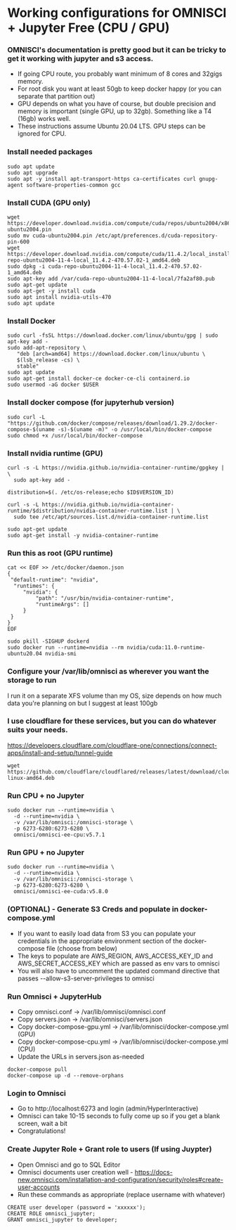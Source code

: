 # Working configurations for OMNISCI + Jupyter Free (CPU / GPU)

### OMNISCI's documentation is pretty good but it can be tricky to get it working with jupyter and s3 access.

- If going CPU route, you probably want minimum of 8 cores and 32gigs memory.
- For root disk you want at least 50gb to keep docker happy (or you can separate that partition out)
- GPU depends on what you have of course, but double precision and memory is important (single GPU, up to 32gb). Something like a T4 (16gb) works well.
- These instructions assume Ubuntu 20.04 LTS. GPU steps can be ignored for CPU.


### Install needed packages
```
sudo apt update
sudo apt upgrade
sudo apt -y install apt-transport-https ca-certificates curl gnupg-agent software-properties-common gcc
```

### Install CUDA (GPU only)
```
wget https://developer.download.nvidia.com/compute/cuda/repos/ubuntu2004/x86_64/cuda-ubuntu2004.pin
sudo mv cuda-ubuntu2004.pin /etc/apt/preferences.d/cuda-repository-pin-600
wget https://developer.download.nvidia.com/compute/cuda/11.4.2/local_installers/cuda-repo-ubuntu2004-11-4-local_11.4.2-470.57.02-1_amd64.deb
sudo dpkg -i cuda-repo-ubuntu2004-11-4-local_11.4.2-470.57.02-1_amd64.deb
sudo apt-key add /var/cuda-repo-ubuntu2004-11-4-local/7fa2af80.pub
sudo apt-get update
sudo apt-get -y install cuda
sudo apt install nvidia-utils-470
sudo apt update
```

### Install Docker
```
sudo curl -fsSL https://download.docker.com/linux/ubuntu/gpg | sudo apt-key add -
sudo add-apt-repository \
   "deb [arch=amd64] https://download.docker.com/linux/ubuntu \
   $(lsb_release -cs) \
   stable"
sudo apt update
sudo apt-get install docker-ce docker-ce-cli containerd.io
sudo usermod -aG docker $USER
```


### Install docker compose (for jupyterhub version)
```
sudo curl -L "https://github.com/docker/compose/releases/download/1.29.2/docker-compose-$(uname -s)-$(uname -m)" -o /usr/local/bin/docker-compose
sudo chmod +x /usr/local/bin/docker-compose
```


### Install nvidia runtime (GPU)
```
curl -s -L https://nvidia.github.io/nvidia-container-runtime/gpgkey | \
  sudo apt-key add -  

distribution=$(. /etc/os-release;echo $ID$VERSION_ID)

curl -s -L https://nvidia.github.io/nvidia-container-runtime/$distribution/nvidia-container-runtime.list | \
  sudo tee /etc/apt/sources.list.d/nvidia-container-runtime.list

sudo apt-get update
sudo apt-get install -y nvidia-container-runtime
```

### Run this as root (GPU runtime)
```
cat << EOF >> /etc/docker/daemon.json
{
 "default-runtime": "nvidia",
  "runtimes": {
     "nvidia": {
         "path": "/usr/bin/nvidia-container-runtime",
         "runtimeArgs": []
     }
 }
}
EOF

sudo pkill -SIGHUP dockerd
sudo docker run --runtime=nvidia --rm nvidia/cuda:11.0-runtime-ubuntu20.04 nvidia-smi
```

### Configure your /var/lib/omnisci as wherever you want the storage to run
I run it on a separate XFS volume than my OS, size depends on how much data you're planning on but I suggest at least 100gb


### I use cloudflare for these services, but you can do whatever suits your needs.
https://developers.cloudflare.com/cloudflare-one/connections/connect-apps/install-and-setup/tunnel-guide

```
wget https://github.com/cloudflare/cloudflared/releases/latest/download/cloudflared-linux-amd64.deb
```


### Run CPU + no Jupyter
```
sudo docker run --runtime=nvidia \
  -d --runtime=nvidia \
  -v /var/lib/omnisci:/omnisci-storage \
  -p 6273-6280:6273-6280 \
  omnisci/omnisci-ee-cpu:v5.7.1
```


### Run GPU + no Jupyter
```
sudo docker run --runtime=nvidia \
  -d --runtime=nvidia \
  -v /var/lib/omnisci:/omnisci-storage \
  -p 6273-6280:6273-6280 \
  omnisci/omnisci-ee-cuda:v5.8.0
```


### (OPTIONAL) - Generate S3 Creds and populate in docker-compose.yml
- If you want to easily load data from S3 you can populate your credentials in the appropriate environment section of the docker-compose file (choose from below)
- The keys to populate are AWS_REGION, AWS_ACCESS_KEY_ID and AWS_SECRET_ACCESS_KEY which are passed as env vars to omnisci
- You will also have to uncomment the updated command directive that passes --allow-s3-server-privileges to omnisci


### Run Omnisci + JupyterHub
- Copy omnisci.conf -> /var/lib/omnisci/omnisci.conf
- Copy servers.json -> /var/lib/omnisci/servers.json
- Copy docker-compose-gpu.yml -> /var/lib/omnisci/docker-compose.yml (GPU)
- Copy docker-compose-cpu.yml -> /var/lib/omnisci/docker-compose.yml (CPU)
- Update the URLs in servers.json as-needed

```
docker-compose pull
docker-compose up -d --remove-orphans
```

### Login to Omnisci
- Go to http://localhost:6273 and login (admin/HyperInteractive)
- Omnisci can take 10-15 seconds to fully come up so if you get a blank screen, wait a bit
- Congratulations!

### Create Jupyter Role + Grant role to users (If using Juypter)
- Open Omnisci and go to SQL Editor
- Omnisci documents user creation well - https://docs-new.omnisci.com/installation-and-configuration/security/roles#create-user-accounts
- Run these commands as appropriate (replace username with whatever)
```
CREATE user developer (password = 'xxxxxx');
CREATE ROLE omnisci_jupyter;
GRANT omnisci_jupyter to developer;
```
